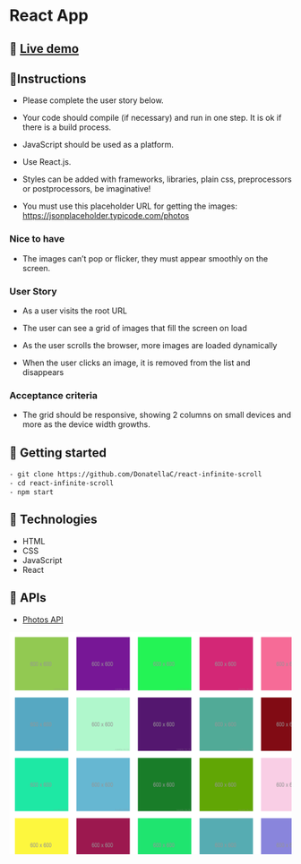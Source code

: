 # React App

## 🔹 [Live demo](https://codesandbox.io/s/infinite-scroll-react-3nwl7)

## 📌Instructions

- Please complete the user story below.

- Your code should compile (if necessary) and run in one step. It is ok if there is a build process.

- JavaScript should be used as a platform.

- Use React.js.

- Styles can be added with frameworks, libraries, plain css, preprocessors or postprocessors, be imaginative!

- You must use this placeholder URL for getting the images: <https://jsonplaceholder.typicode.com/photos>

### Nice to have

- The images can’t pop or flicker, they must appear smoothly on the screen.

### User Story

- As a user visits the root URL

- The user can see a grid of images that fill the screen on load

- As the user scrolls the browser, more images are loaded dynamically

- When the user clicks an image, it is removed from the list and disappears

### Acceptance criteria

- The grid should be responsive, showing 2 columns on small devices and more as the device width growths.

## 📌 Getting started

```instruction
- git clone https://github.com/DonatellaC/react-infinite-scroll
- cd react-infinite-scroll
- npm start
```

## 📌 Technologies

- HTML
- CSS
- JavaScript
- React

## 📌 APIs

- [Photos API](https://jsonplaceholder.typicode.com/photos)

![Img](./images/Img.png)

